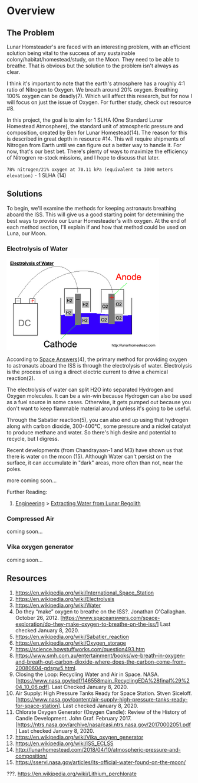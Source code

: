 Overview
===

## The Problem
Lunar Homsteader's are faced with an interesting problem, with an efficient solution being vital to the success of any sustainable colony/habitat/homestead/study, on the Moon. They need to be able to breathe. That is obvious but the solution to the problem isn't always as clear.

I think it's important to note that the earth's atmosphere has a roughly 4:1 ratio of Nitrogen to Oxygen. We breath around 20% oxygen. Breathing 100% oxygen can be deadly(7). Which will affect this research, but for now I will focus on just the issue of Oxygen. For further study, check out resource #8.

In this project, the goal is to aim for 1 SLHA (One Standard Lunar Homestead Atmosphere), the standard unit of atmospheric pressure and composition, created by Ben for Lunar Homestead(14). The reason for this is described in great depth in resource #14. This will require shipments of Nitrogen from Earth until we can figure out a better way to handle it. For now, that's our best bet. There's plenty of ways to maximize the efficiency of Nitrogren re-stock missions, and I hope to discuss that later.

`78% nitrogen/21% oxygen at 70.11 kPa (equivalent to 3000 meters elevation)` - 1 SLHA (14)

## Solutions

To begin, we'll examine the methods for keeping astronauts breathing aboard the ISS. This will give us a good starting point for determining the best ways to provide our Lunar Homesteader's with oxygen. At the end of each method section, I'll explain if and how that method could be used on Luna, our Moon.

### Electrolysis of Water

![Electrolysis of Water by Lunar Homestead Crew](./assets/electrolysis-of-water.png)

According to [Space Answers](www.spaceanswers.com)(4), the primary method for providing oxygen to astronauts aboard the ISS is through the electrolysis of water. Electrolysis is the process of using a direct electric current to drive a chemical reaction(2).

The electrolysis of water can split H2O into separated Hydrogen and Oxygen molecules. It can be a win-win because Hydrogen can also be used as a fuel source in some cases. Otherwise, it gets pumped out because you don't want to keep flammable material around unless it's going to be useful.

Through the Sabatier reaction(5), you can also end up using that hydrogen along with carbon dioxide, 300-400°C, some pressure and a nickel catalyst to produce methane and water. So there's high desire and potential to recycle, but I digress.

Recent developments (from Chandrayaan-1 and M3) have shown us that there is water on the moon (15). Although Water can't persist on the surface, it can accumulate in "dark" areas, more often than not, near the poles.

more coming soon...

Further Reading:
1. [Engineering](./Engineering.md) > [Extracting Water from Lunar Regolith](./engineering/water-from-regolith.md)

### Compressed Air

coming soon...

### Vika oxygen generator
coming soon...


## Resources

1. https://en.wikipedia.org/wiki/International_Space_Station
2. https://en.wikipedia.org/wiki/Electrolysis
3. https://en.wikipedia.org/wiki/Water
4. Do they “make” oxygen to breathe on the ISS?. Jonathan O'Callaghan. October 26, 2012. [https://www.spaceanswers.com/space-exploration/do-they-make-oxygen-to-breathe-on-the-iss/] Last checked January 8, 2020.
5. https://en.wikipedia.org/wiki/Sabatier_reaction
6. https://en.wikipedia.org/wiki/Oxygen_storage
7. https://science.howstuffworks.com/question493.htm
8. https://www.smh.com.au/entertainment/books/we-breath-in-oxygen-and-breath-out-carbon-dioxide-where-does-the-carbon-come-from-20080604-gdsgw5.html.
9. Closing the Loop: Recycling Water and Air in Space. NASA. [https://www.nasa.gov/pdf/146558main_RecyclingEDA%28final%29%204_10_06.pdf]. Last Checked January 8, 2020.
10. Air Supply: High Pressure Tanks Ready for Space Station. Stven Siceloff. [https://www.nasa.gov/content/air-supply-high-pressure-tanks-ready-for-space-station]. Last checked January 8, 2020.
11. Chlorate Oxygen Generator (Oxygen Candle): Review of the History of Candle Development. John Graf. February 2017. [https://ntrs.nasa.gov/archive/nasa/casi.ntrs.nasa.gov/20170002051.pdf] Last checked January 8, 2020.
12. https://en.wikipedia.org/wiki/Vika_oxygen_generator
13. https://en.wikipedia.org/wiki/ISS_ECLSS
14. http://lunarhomestead.com/2018/04/10/atmospheric-pressure-and-composition/
15. https://sservi.nasa.gov/articles/its-official-water-found-on-the-moon/

???. https://en.wikipedia.org/wiki/Lithium_perchlorate
